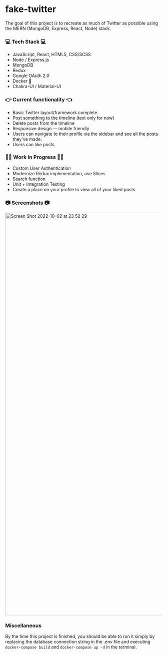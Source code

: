 # fake-twitter
The goal of this project is to recreate as much of Twitter as possible using the MERN (MongoDB, Express, React, Node) stack. 

### :computer: Tech Stack :computer:
  - JavaScript, React, HTML5, CSS/SCSS
  - Node / Express.js
  - MongoDB
  - Redux
  - Google OAuth 2.0 
  - Docker :whale2:
  - Chakra-UI / Material-UI 
  

### :point_right: Current functionality :point_left:	
  - Basic Twitter layout/framework complete 	
  - Post something to the timeline (text only for now) 
  - Delete posts from the timeline 
  - Responsive design — mobile friendly
  - Users can navigate to their profile via the sidebar and see all the posts they've made.
  - Users can like posts.
 
  
 ### :construction_worker_man:	Work in Progress :construction_worker_man:	
  - Custom User Authentication 
  - Modernize Redux implementation, use Slices
  - Search function
  - Unit + Integration Testing
  - Create a place on your profile to view all of your liked posts



### :camera: Screenshots :camera:
<img width="1287" alt="Screen Shot 2022-10-02 at 23 52 29" src="https://user-images.githubusercontent.com/30994664/193517113-4cfa143c-a7e8-4baf-b523-4c3c368eb03f.png">


### Miscellaneous
By the time this project is finished, you should be able to run it simply by replacing the database connection string in the .env file and executing ```docker-compose build``` and ```docker-compose up -d``` in the terminal. 

